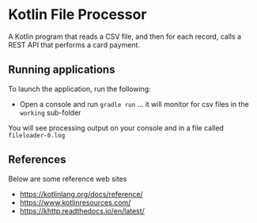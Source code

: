 Kotlin File Processor
=====================
A Kotlin program that reads a CSV file, and then for each record, calls a REST API that performs a card payment.

## Running applications
To launch the application, run the following:
* Open a console and run `gradle run` ... it will monitor for csv files in the `working` sub-folder

You will see processing output on your console and in a file called `fileloader-0.log`

## References
Below are some reference web sites
* https://kotlinlang.org/docs/reference/
* https://www.kotlinresources.com/
* https://khttp.readthedocs.io/en/latest/